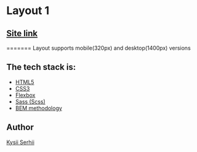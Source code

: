 # Layout 1

## [Site link](https://sergiykusiy.github.io/project-1/)
=======
Layout supports mobile(320px) and desktop(1400px) versions

## The tech stack is:
* [HTML5](https://en.wikipedia.org/wiki/HTML5)
* [CSS3](https://en.wikipedia.org/wiki/CSS)
* [Flexbox](https://en.wikipedia.org/wiki/CSS_Flexible_Box_Layout)
* [Sass (Scss)](https://sass-lang.com/)
* [BEM methodology](https://en.bem.info/methodology/)
## Author
[Kysii Serhii](https://github.com/SergiyKusiy)
